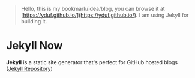 > Hello, this is my bookmark/idea/blog, you can browse it at [https://yduf.github.io/](https://yduf.github.io/). I am using Jekyll for building it.

# Jekyll Now

**Jekyll** is a static site generator that's perfect for GitHub hosted blogs ([Jekyll Repository](https://github.com/jekyll/jekyll))

